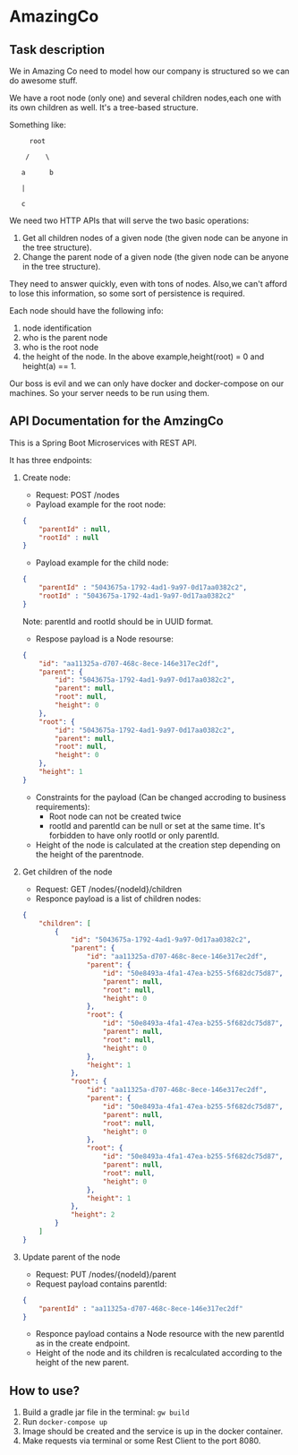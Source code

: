 # AmazingCo

## Task description

We in Amazing Co need to model how our company is structured so we can do awesome stuff.

We have a root node (only one) and several children nodes,each one with its own children as well. It's a tree-based structure.

Something like:

         root

        /    \

       a      b

       |

       c

We need two HTTP APIs that will serve the two basic operations:
1) Get all children nodes of a given node (the given node can be anyone in the tree structure).
2) Change the parent node of a given node (the given node can be anyone in the tree structure).

They need to answer quickly, even with tons of nodes. Also,we can't afford to lose this information, so some sort of persistence is required.

Each node should have the following info:
1) node identification
2) who is the parent node
3) who is the root node
4) the height of the node. In the above example,height(root) = 0 and height(a) == 1.

Our boss is evil and we can only have docker and docker-compose on our machines. So your server needs to be run using them.

## API Documentation for the AmzingCo

This is a Spring Boot Microservices with REST API.

It has three endpoints:
1. Create node:
    * Request: POST /nodes
    * Payload example for the root node:
    ```json
    {
        "parentId" : null,
        "rootId" : null
    }
    ```
    * Payload example for the child node:
    ```json
    {
        "parentId" : "5043675a-1792-4ad1-9a97-0d17aa0382c2",
        "rootId" : "5043675a-1792-4ad1-9a97-0d17aa0382c2"
    }
    ```

    Note: parentId and rootId should be in UUID format.

    * Respose payload is a Node resourse:
    ```json
    {
        "id": "aa11325a-d707-468c-8ece-146e317ec2df",
        "parent": {
            "id": "5043675a-1792-4ad1-9a97-0d17aa0382c2",
            "parent": null,
            "root": null,
            "height": 0
        },
        "root": {
            "id": "5043675a-1792-4ad1-9a97-0d17aa0382c2",
            "parent": null,
            "root": null,
            "height": 0
        },
        "height": 1
    }
    ```

    * Constraints for the payload (Can be changed accroding to business requirements):
        * Root node can not be created twice
        * rootId and parentId can be null or set at the same time. It's forbidden to have only rootId or only parentId.
    * Height of the node is calculated at the creation step depending on the height of the parentnode.
2. Get children of the node
    * Request: GET /nodes/{nodeId}/children
    * Responce payload is a list of children nodes:
    ```json
    {
        "children": [
            {
                "id": "5043675a-1792-4ad1-9a97-0d17aa0382c2",
                "parent": {
                    "id": "aa11325a-d707-468c-8ece-146e317ec2df",
                    "parent": {
                        "id": "50e8493a-4fa1-47ea-b255-5f682dc75d87",
                        "parent": null,
                        "root": null,
                        "height": 0
                    },
                    "root": {
                        "id": "50e8493a-4fa1-47ea-b255-5f682dc75d87",
                        "parent": null,
                        "root": null,
                        "height": 0
                    },
                    "height": 1
                },
                "root": {
                    "id": "aa11325a-d707-468c-8ece-146e317ec2df",
                    "parent": {
                        "id": "50e8493a-4fa1-47ea-b255-5f682dc75d87",
                        "parent": null,
                        "root": null,
                        "height": 0
                    },
                    "root": {
                        "id": "50e8493a-4fa1-47ea-b255-5f682dc75d87",
                        "parent": null,
                        "root": null,
                        "height": 0
                    },
                    "height": 1
                },
                "height": 2
            }
        ]
    }
    ```
3. Update parent of the node
    * Request: PUT /nodes/{nodeId}/parent
    * Request payload contains parentId:
    ```json
    {
        "parentId" : "aa11325a-d707-468c-8ece-146e317ec2df"
    }
    ```
    * Responce payload contains a Node resource with the new parentId as in the create endpoint.
    * Height of the node and its children is recalculated according to the height of the new parent.

## How to use?
1. Build a gradle jar file in the terminal: ``` gw build ```
2. Run ``` docker-compose up ```
3. Image should be created and the service is up in the docker container.
4. Make requests via terminal or some Rest Client to the port 8080.
